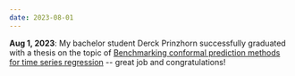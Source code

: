 ```yaml
---
date: 2023-08-01
---
```


**Aug 1, 2023**: My bachelor student Derck Prinzhorn successfully graduated with a thesis on the topic of [Benchmarking conformal prediction methods for time series regression](https://github.com/dweprinz/Benchmarking-conformal-prediction-methods-for-time-series-regression) -- great job and congratulations!
